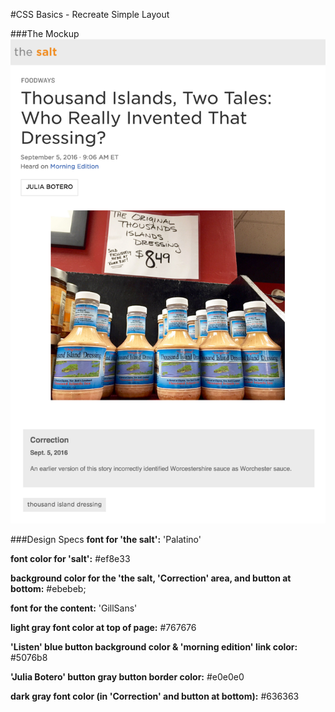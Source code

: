 #CSS Basics - Recreate Simple Layout

###The Mockup
![npr salt](./images/npr-basic-css-mockup.png)



###Design Specs
**font for 'the salt':**
'Palatino'

**font color for 'salt':**
#ef8e33

**background color for the 'the salt, 'Correction' area, and button at bottom:**
#ebebeb;

**font for the content:**
'GillSans'

**light gray font color at top of page:**
#767676

**'Listen' blue button background color & 'morning edition' link color:**
#5076b8


**'Julia Botero' button gray button border color:**
#e0e0e0

**dark gray font color (in 'Correction' and button at bottom):**
#636363
